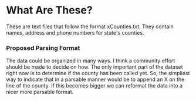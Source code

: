 # What Are These?

These are text files that follow the format xCounties.txt. They contain names, address and phone numbers for state's counties.

### Proposed Parsing Format

The data could be organized in many ways. I think a community effort should be made to decide on how. The only important part of the dataset right now is to determine if the county has been called yet. So, the simpliest way to indicate that in a parsable manner would be to append an X on the line of the county. If this becomes bigger we can reformat the data into a nicer more parsable format.
